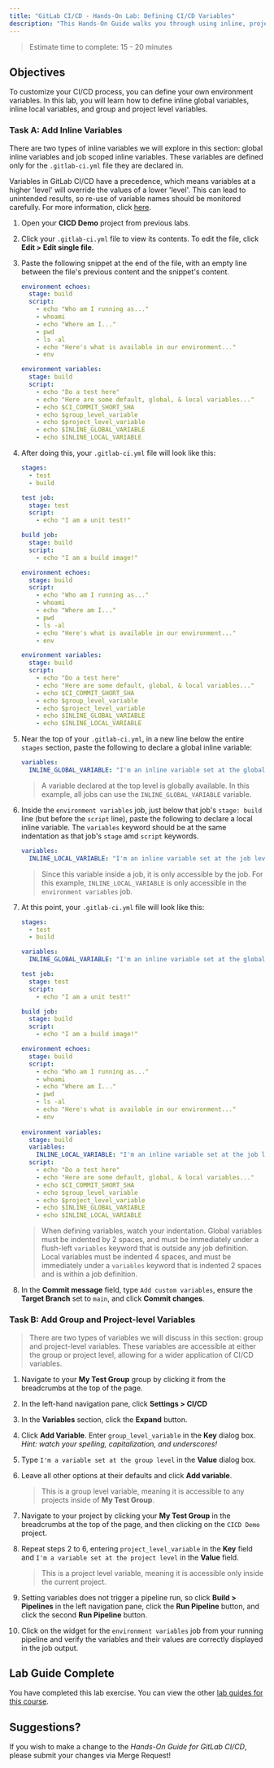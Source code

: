 ```yaml
---
title: "GitLab CI/CD - Hands-On Lab: Defining CI/CD Variables"
description: "This Hands-On Guide walks you through using inline, project, and group variables."
---
```



> Estimate time to complete: 15 - 20 minutes

## Objectives

To customize your CI/CD process, you can define your own environment variables. In this lab, you will learn how to define inline global variables, inline local variables, and group and project level variables.

### Task A: Add Inline Variables

There are two types of inline variables we will explore in this section: global inline variables and job scoped inline variables. These variables are defined only for the `.gitlab-ci.yml` file they are declared in.

Variables in GitLab CI/CD have a precedence, which means variables at a higher 'level' will override the values of a lower 'level'. This can lead to unintended results, so re-use of variable names should be monitored carefully. For more information, click [here](https://docs.gitlab.com/ee/ci/variables/#cicd-variable-precedence).

1. Open your **CICD Demo** project from previous labs.

1. Click your `.gitlab-ci.yml` file to view its contents. To edit the file, click **Edit > Edit single file**.

1. Paste the following snippet at the end of the file, with an empty line between the file's previous content and the snippet's content.

    ```yml
    environment echoes:
      stage: build
      script:
        - echo "Who am I running as..."
        - whoami
        - echo "Where am I..."
        - pwd
        - ls -al
        - echo "Here's what is available in our environment..."
        - env

    environment variables:
      stage: build
      script:
        - echo "Do a test here"
        - echo "Here are some default, global, & local variables..."
        - echo $CI_COMMIT_SHORT_SHA
        - echo $group_level_variable
        - echo $project_level_variable
        - echo $INLINE_GLOBAL_VARIABLE
        - echo $INLINE_LOCAL_VARIABLE
    ```

1. After doing this, your `.gitlab-ci.yml` file will look like this:

    ```yml
    stages:
      - test
      - build

    test job:
      stage: test
      script:
        - echo "I am a unit test!"

    build job:
      stage: build
      script:
        - echo "I am a build image!"

    environment echoes:
      stage: build
      script:
        - echo "Who am I running as..."
        - whoami
        - echo "Where am I..."
        - pwd
        - ls -al
        - echo "Here's what is available in our environment..."
        - env

    environment variables:
      stage: build
      script:
        - echo "Do a test here"
        - echo "Here are some default, global, & local variables..."
        - echo $CI_COMMIT_SHORT_SHA
        - echo $group_level_variable
        - echo $project_level_variable
        - echo $INLINE_GLOBAL_VARIABLE
        - echo $INLINE_LOCAL_VARIABLE
    ```

1. Near the top of your `.gitlab-ci.yml`, in a new line below the entire `stages` section, paste the following to declare a global inline variable:

    ```yml
    variables: 
      INLINE_GLOBAL_VARIABLE: "I'm an inline variable set at the global level of the CI/CD configuration file"
    ```

    > A variable declared at the top level is globally available. In this example, all jobs can use the `INLINE_GLOBAL_VARIABLE` variable.

1. Inside the `environment variables` job, just below that job's `stage: build` line (but before the `script` line), paste the following to declare a local inline variable. The `variables` keyword should be at the same indentation as that job's `stage` amd `script` keywords.

    ```yml
    variables:   
      INLINE_LOCAL_VARIABLE: "I'm an inline variable set at the job level of the CI/CD configuration file"
    ```

    > Since this variable inside a job, it is only accessible by the job. For this example, `INLINE_LOCAL_VARIABLE` is only accessible in the `environment variables` job.

1. At this point, your `.gitlab-ci.yml` file will look like this:

    ```yml
    stages:
      - test
      - build

    variables: 
      INLINE_GLOBAL_VARIABLE: "I'm an inline variable set at the global level of the CI/CD configuration file"

    test job:
      stage: test
      script:
        - echo "I am a unit test!"

    build job:
      stage: build
      script:
        - echo "I am a build image!"

    environment echoes:
      stage: build
      script:
        - echo "Who am I running as..."
        - whoami
        - echo "Where am I..."
        - pwd
        - ls -al
        - echo "Here's what is available in our environment..."
        - env
        
    environment variables:
      stage: build
      variables:   
        INLINE_LOCAL_VARIABLE: "I'm an inline variable set at the job level of the CI/CD configuration file"
      script:
        - echo "Do a test here"
        - echo "Here are some default, global, & local variables..."
        - echo $CI_COMMIT_SHORT_SHA
        - echo $group_level_variable
        - echo $project_level_variable
        - echo $INLINE_GLOBAL_VARIABLE
        - echo $INLINE_LOCAL_VARIABLE
    ```

    > When defining variables, watch your indentation. Global variables must be indented by 2 spaces, and must be immediately under a flush-left `variables` keyword that is outside any job definition. Local variables must be indented 4 spaces, and must be immediately under a `variables` keyword that is indented 2 spaces and is within a job definition.

1. In the **Commit message** field, type `Add custom variables`, ensure the **Target Branch** set to `main`, and click **Commit changes**.

### Task B: Add Group and Project-level Variables

> There are two types of variables we will discuss in this section: group and project-level variables. These variables are accessible at either the group or project level, allowing for a wider application of CI/CD variables.

1. Navigate to your **My Test Group** group by clicking it from the breadcrumbs at the top of the page.

1. In the left-hand navigation pane, click **Settings > CI/CD**

1. In the **Variables** section, click the **Expand** button.

1. Click **Add Variable**. Enter `group_level_variable` in the **Key** dialog box. *Hint: watch your spelling, capitalization, and underscores!*

1. Type `I'm a variable set at the group level` in the **Value** dialog box.

1. Leave all other options at their defaults and click **Add variable**.  

    > This is a group level variable, meaning it is accessible to any projects inside of **My Test Group**.

1. Navigate to your project by clicking your **My Test Group** in the breadcrumbs at the top of the page, and then clicking on the `CICD Demo` project.

1. Repeat steps 2 to 6, entering `project_level_variable` in the **Key** field and `I'm a variable set at the project level` in the **Value** field.

    > This is a project level variable, meaning it is accessible only inside the current project.

1. Setting variables does not trigger a pipeline run, so click **Build > Pipelines** in the left navigation pane, click the **Run Pipeline** button, and click the second **Run Pipeline** button.

1. Click on the widget for the `environment variables` job from your running pipeline and verify the variables and their values are correctly displayed in the job output.

## Lab Guide Complete

You have completed this lab exercise. You can view the other [lab guides for this course](/handbook/customer-success/professional-services-engineering/education-services/gitlabcicdhandson).

## Suggestions?

If you wish to make a change to the *Hands-On Guide for GitLab CI/CD*, please submit your changes via Merge Request!
